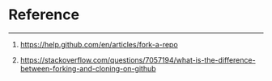 # Reference

--------------------------------------------------------------------------------------------------

1. https://help.github.com/en/articles/fork-a-repo

2. https://stackoverflow.com/questions/7057194/what-is-the-difference-between-forking-and-cloning-on-github